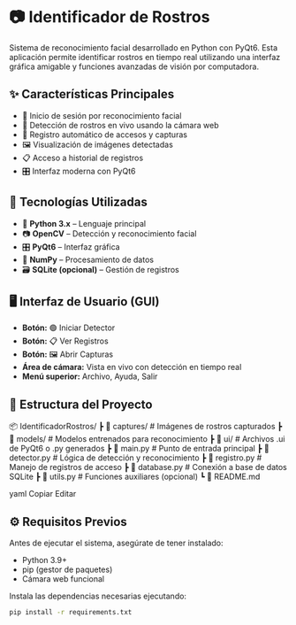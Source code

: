 # 📷 Identificador de Rostros

Sistema de reconocimiento facial desarrollado en Python con PyQt6. Esta aplicación permite identificar rostros en tiempo real utilizando una interfaz gráfica amigable y funciones avanzadas de visión por computadora.



## ✨ Características Principales

- 👤 Inicio de sesión por reconocimiento facial
- 🎥 Detección de rostros en vivo usando la cámara web
- 💾 Registro automático de accesos y capturas
- 🖼️ Visualización de imágenes detectadas
- 📋 Acceso a historial de registros
- 🎛️ Interfaz moderna con PyQt6



## 🧰 Tecnologías Utilizadas

- 🐍 **Python 3.x** – Lenguaje principal
- 📷 **OpenCV** – Detección y reconocimiento facial
- 🎛️ **PyQt6** – Interfaz gráfica
- 🧠 **NumPy** – Procesamiento de datos
- 🗃️ **SQLite (opcional)** – Gestión de registros



## 🖥️ Interfaz de Usuario (GUI)

- **Botón:** 🟢 Iniciar Detector  
- **Botón:** 📋 Ver Registros  
- **Botón:** 🖼️ Abrir Capturas  
- **Área de cámara:** Vista en vivo con detección en tiempo real  
- **Menú superior:** Archivo, Ayuda, Salir



## 📂 Estructura del Proyecto

📦 IdentificadorRostros/
┣ 📂 captures/ # Imágenes de rostros capturados
┣ 📂 models/ # Modelos entrenados para reconocimiento
┣ 📂 ui/ # Archivos .ui de PyQt6 o .py generados
┣ 📜 main.py # Punto de entrada principal
┣ 📜 detector.py # Lógica de detección y reconocimiento
┣ 📜 registro.py # Manejo de registros de acceso
┣ 📜 database.py # Conexión a base de datos SQLite
┣ 📜 utils.py # Funciones auxiliares (opcional)
┗ 📜 README.md

yaml
Copiar
Editar



## ⚙️ Requisitos Previos

Antes de ejecutar el sistema, asegúrate de tener instalado:

- Python 3.9+
- pip (gestor de paquetes)
- Cámara web funcional

Instala las dependencias necesarias ejecutando:

```bash
pip install -r requirements.txt
